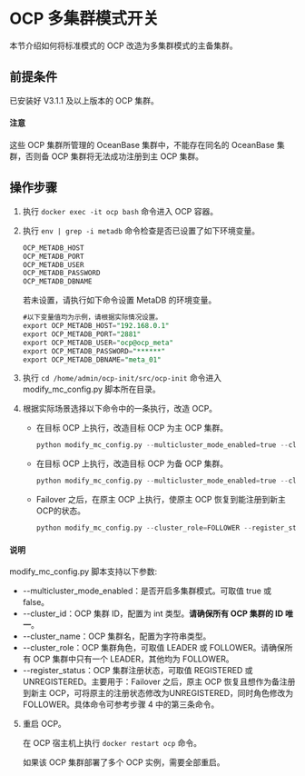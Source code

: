OCP 多集群模式开关
================================

本节介绍如何将标准模式的 OCP 改造为多集群模式的主备集群。

前提条件
-------------------------

已安装好 V3.1.1 及以上版本的 OCP 集群。

  <main id="notice" type='notice'>
    <h4>注意</h4>
    <p>这些 OCP 集群所管理的 OceanBase 集群中，不能存在同名的 OceanBase 集群，否则备 OCP 集群将无法成功注册到主 OCP 集群。</p>
  </main>

操作步骤
-------------------------

1. 执行 `docker exec -it ocp bash` 命令进入 OCP 容器。

2. 执行 `env | grep -i metadb` 命令检查是否已设置了如下环境变量。

   ```sql
   OCP_METADB_HOST
   OCP_METADB_PORT
   OCP_METADB_USER
   OCP_METADB_PASSWORD
   OCP_METADB_DBNAME
   ```

   若未设置，请执行如下命令设置 MetaDB 的环境变量。

   ```sql
   #以下变量值均为示例，请根据实际情况设置。
   export OCP_METADB_HOST="192.168.0.1"
   export OCP_METADB_PORT="2881"
   export OCP_METADB_USER="ocp@ocp_meta"
   export OCP_METADB_PASSWORD="******"
   export OCP_METADB_DBNAME="meta_01"
   ```

3. 执行 `cd /home/admin/ocp-init/src/ocp-init` 命令进入 modify_mc_config.py 脚本所在目录。

4. 根据实际场景选择以下命令中的一条执行，改造 OCP。

   * 在目标 OCP 上执行，改造目标 OCP 为主 OCP 集群。

     ```python
     python modify_mc_config.py --multicluster_mode_enabled=true --cluster_id=xxx --cluster_name=xxx --cluster_role=LEADER
     ```

   * 在目标 OCP 上执行，改造目标 OCP 为备 OCP 集群。

     ```python
     python modify_mc_config.py --multicluster_mode_enabled=true --cluster_id=xxx --cluster_name=xxx --cluster_role=FOLLOWER
     ```

   * Failover 之后，在原主 OCP 上执行，使原主 OCP 恢复到能注册到新主 OCP的状态。

     ```python
     python modify_mc_config.py --cluster_role=FOLLOWER --register_status=UNREGISTERED
     ```

  <main id="notice" type='explain'>
    <h4>说明</h4>
    <p>modify_mc_config.py 脚本支持以下参数:</p>
    <ul>
    <li>--multicluster_mode_enabled：是否开启多集群模式。可取值 true 或 false。</li>
    <li>--cluster_id：OCP 集群 ID，配置为 int 类型。<strong>请确保所有 OCP 集群的 ID 唯一</strong>。</li>
    <li>--cluster_name：OCP 集群名，配置为字符串类型。</li>
    <li>--cluster_role：OCP 集群角色，可取值 LEADER 或 FOLLOWER。请确保所有 OCP 集群中只有一个 LEADER，其他均为 FOLLOWER。</li>
    <li>--register_status：OCP 集群注册状态，可取值 REGISTERED 或 UNREGISTERED。主要用于：Failover 之后，原主 OCP 恢复且想作为备注册到新主 OCP，可将原主的注册状态修改为UNREGISTERED，同时角色修改为 FOLLOWER。具体命令可参考步骤 4 中的第三条命令。</li>
    </ul>
  </main>

5. 重启 OCP。

   在 OCP 宿主机上执行 `docker restart ocp` 命令。

   如果该 OCP 集群部署了多个 OCP 实例，需要全部重启。
